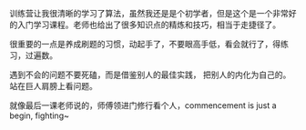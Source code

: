 训练营让我很清晰的学习了算法，虽然我还是是个初学者，但是这个是一个非常好的入门学习课程。老师也给出了很多知识点的精炼和技巧，相当于走捷径了。

很重要的一点是养成刷题的习惯，动起手了，不要眼高手低，看会就行了，得练习，过遍数。

遇到不会的问题不要死磕，而是借鉴别人的最佳实践， 把别人的内化为自己的。站在巨人肩膀上看问题。

就像最后一课老师说的，师傅领进门修行看个人，commencement is just a begin, fighting~
